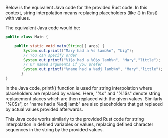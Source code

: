 Below is the equivalent Java code for the provided Rust code. In this context, string interpolation means replacing placeholders (like {} in Rust) with values.

The equivalent Java code would be:

```java
public class Main {

    public static void main(String[] args) {
        System.out.printf("Mary had a %s lamb%n", "big");
        // You can specify order
        System.out.printf("%1$s had a %0$s lamb%n", "Mary","little");
        // Or named arguments if you prefer
        System.out.printf("%name had a %adj lamb%n", "Mary","little");
       }
}
```

In the Java code, printf() function is used for string interpolation where placeholders are replaced by values. Here, "%s" and "%1$s" denote string replacement places which are then replaced with the given values.
Similarly "%0$s", or "name had a %adj lamb" are also placeholders that get replaced by actual values provided afterwards.

This Java code works similarly to the provided Rust code for string interpolation in defined variables or values, replacing defined character sequences in the string by the provided values.
